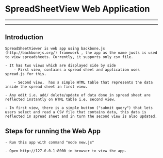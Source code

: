 # SpreadSheetView Web Application
_ _ _ _ _ _ _ _ _ _ _ _ _ _ _ _ 
_ _ _ _ _ _ _ _ _ _ _ _ _ _ _ _ 


## Introduction

	SpreadSheetViewer is web app using backbone.js (http://backbonejs.org/) framework , the app as the name justs is used to view spreadsheets. Currently, it supports only csv file.

	- It has two views which are displayed side by side
		- First view, contains a spread sheet and application uses spread.js for this.

		- Second view,  has a simple HTML table that represents the data inside the spread sheet in first view.

	- Any edit i.e. add/ delete/update of data done in spread sheet are reflected instantly on HTML table i.e. second view.

	- In first view, there is a simple button ("submit query") that lets users select and read a CSV file that contains data, this data is reflected in spread sheet and in turn the second view is also updated.

## Steps for running the Web App 

	- Run this app with command "node new.js"

	- Open http://127.0.0.1:8000 in browser to view the app.
